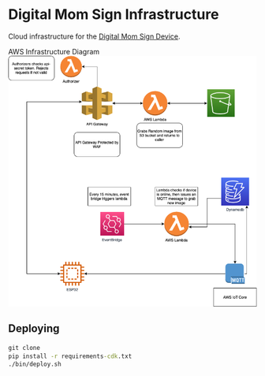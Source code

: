 # Digital Mom Sign Infrastructure

Cloud infrastructure for the [Digital Mom Sign Device]().

AWS Infrastructure Diagram
![AWS Infrastructure Diagram](aws_diagram.png)

## Deploying

```cmd
git clone
pip install -r requirements-cdk.txt
./bin/deploy.sh
```